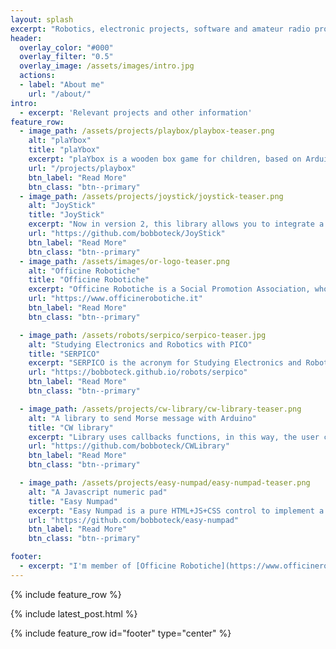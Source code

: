```yaml
---
layout: splash
excerpt: "Robotics, electronic projects, software and amateur radio projects, all my works and activities are written here"
header:
  overlay_color: "#000"
  overlay_filter: "0.5"
  overlay_image: /assets/images/intro.jpg
  actions:
  - label: "About me"
    url: "/about/"
intro: 
  - excerpt: 'Relevant projects and other information'
feature_row:
  - image_path: /assets/projects/playbox/playbox-teaser.png
    alt: "plaYbox"
    title: "plaYbox"
    excerpt: "plaYbox is a wooden box game for children, based on Arduino Uno, child can play with lights, buttons and sounds. I'm collecting some ideas for a new version to make it more interesting for older kids too"
    url: "/projects/playbox"
    btn_label: "Read More"
    btn_class: "btn--primary"
  - image_path: /assets/projects/joystick/joystick-teaser.png
    alt: "JoyStick"
    title: "JoyStick"
    excerpt: "Now in version 2, this library allows you to integrate a JoyStick into your HTML5 page, created in Javascript without the use of frameworks, it is also available as an npm package"
    url: "https://github.com/bobboteck/JoyStick"
    btn_label: "Read More"
    btn_class: "btn--primary"
  - image_path: /assets/images/or-logo-teaser.png
    alt: "Officine Robotiche"
    title: "Officine Robotiche"
    excerpt: "Officine Robotiche is a Social Promotion Association, whose declared purpose is to spread the knowledge of Robotics, and more generally of new technologies, through courses, events"
    url: "https://www.officinerobotiche.it"
    btn_label: "Read More"
    btn_class: "btn--primary"

  - image_path: /assets/robots/serpico/serpico-teaser.jpg
    alt: "Studying Electronics and Robotics with PICO"
    title: "SERPICO"
    excerpt: "SERPICO is the acronym for Studying Electronics and Robotics with PICO, to study the new Raspberry PI Pico, the best and perhaps most obvious choice, it seemed to me to build a Robot"
    url: "https://bobboteck.github.io/robots/serpico"
    btn_label: "Read More"
    btn_class: "btn--primary"

  - image_path: /assets/projects/cw-library/cw-library-teaser.png
    alt: "A library to send Morse message with Arduino"
    title: "CW library"
    excerpt: "Library uses callbacks functions, in this way, the user can indicate anything in the functions, simple commands for switching on or off a LED to even more complex commands on Arduino"
    url: "https://github.com/bobboteck/CWLibrary"
    btn_label: "Read More"
    btn_class: "btn--primary"

  - image_path: /assets/projects/easy-numpad/easy-numpad-teaser.png
    alt: "A Javascript numeric pad"
    title: "Easy Numpad"
    excerpt: "Easy Numpad is a pure HTML+JS+CSS control to implement a Numeric Pad in your HTML page, to be associated in a very simple way with any text field. Fork of original project by Gayan Sandamal"
    url: "https://github.com/bobboteck/easy-numpad"
    btn_label: "Read More"
    btn_class: "btn--primary"

footer: 
  - excerpt: "I'm member of [Officine Robotiche](https://www.officinerobotiche.it/) an Social Promotion Association, whose declared purpose is to spread the STEAM knowledge with Robotics"
---
```


{% include feature_row %}

{% include latest_post.html %}

{% include feature_row id="footer" type="center" %}
